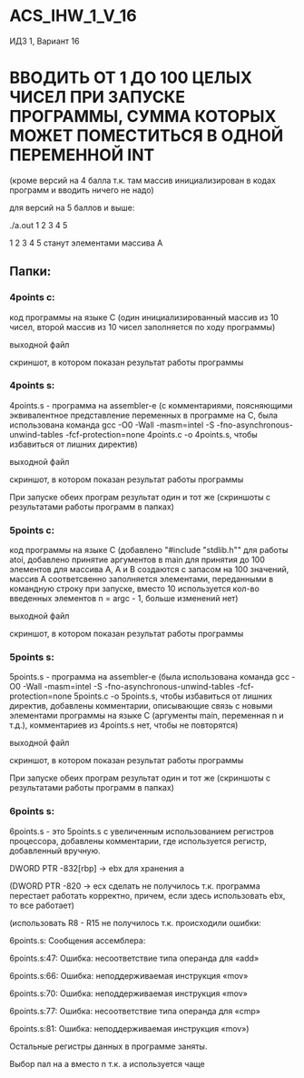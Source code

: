 # ACS_IHW_1_V_16
ИДЗ 1, Вариант 16

# ВВОДИТЬ ОТ 1 ДО 100 ЦЕЛЫХ ЧИСЕЛ ПРИ ЗАПУСКЕ ПРОГРАММЫ, СУММА КОТОРЫХ МОЖЕТ ПОМЕСТИТЬСЯ В ОДНОЙ ПЕРЕМЕННОЙ INT
(кроме версий на 4 балла т.к. там массив инициализирован в кодах программ и вводить ничего не надо)

для версий на 5 баллов и выше:

./a.out 1 2 3 4 5 

1 2 3 4 5 станут элементами массива A
## Папки:

### 4points c:

код программы на языке C (один инициализированный массив из 10 чисел, второй массив из 10 чисел заполняется по ходу программы)

выходной файл

скриншот, в котором показан результат работы программы 

### 4points s:

4points.s - программа на assembler-е (с комментариями, поясняющими эквивалентное представление переменных в программе на C, была использована команда gcc -O0 -Wall -masm=intel -S -fno-asynchronous-unwind-tables -fcf-protection=none 4points.c -o 4points.s, чтобы избавиться от лишних директив)

выходной файл

скриншот, в котором показан результат работы программы

При запуске обеих програм результат один и тот же (скриншоты с результатами работы программ в папках)

### 5points c:

код программы на языке C (добавлено "#include "stdlib.h"" для работы atoi, добавлено принятие аргументов в main для принятия до 100 элементов для массива A, A и B создаются с запасом на 100 значений, массив A соответсвенно заполняется элементами, переданными в командную строку при запуске, вместо 10 используется кол-во введенных элементов n = argc - 1, больше изменений нет)

выходной файл

скриншот, в котором показан результат работы программы

### 5points s:

5points.s - программа на assembler-е (была использована команда gcc -O0 -Wall -masm=intel -S -fno-asynchronous-unwind-tables -fcf-protection=none 5points.c -o 5points.s, чтобы избавиться от лишних директив, добавлены комментарии, описывающие связь с новыми элементами программы на языке C (аргументы main, переменная n и т.д.), комментариев из 4points.s нет, чтобы не повторятся)

выходной файл

скриншот, в котором показан результат работы программы

При запуске обеих програм результат один и тот же (скриншоты с результатами работы программ в папках)


### 6points s:

6points.s - это 5points.s с увеличенным использованием регистров процессора, добавлены комментарии, где используется регистр, добавленный вручную.

DWORD PTR -832[rbp] -> ebx для хранения a

(DWORD PTR -820 -> ecx сделать не получилось т.к. программа перестает работать корректно, причем, если здесь использовать ebx, то все работает)

(использовать R8 - R15 не получилось т.к. происходили ошибки:

6points.s: Сообщения ассемблера:

6points.s:47: Ошибка: несоответствие типа операнда для «add»

6points.s:66: Ошибка: неподдерживаемая инструкция «mov»

6points.s:70: Ошибка: неподдерживаемая инструкция «mov»

6points.s:77: Ошибка: несоответствие типа операнда для «cmp»

6points.s:81: Ошибка: неподдерживаемая инструкция «mov»)

Остальные регистры данных в программе заняты.

Выбор пал на a вместо n т.к. a используется чаще
